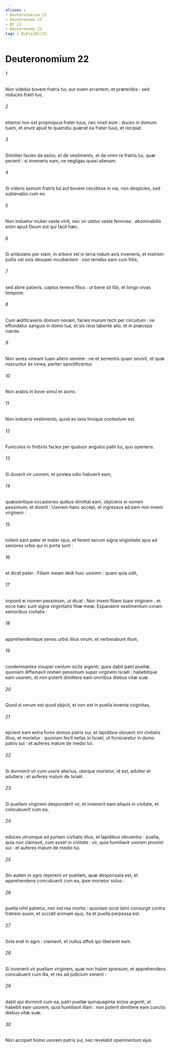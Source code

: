 ```yaml
---
aliases : 
- Deuteronomium 22
- Deutéronome 22
- Dt 22
- Deuteronomy 22
tags : Bible/Dt/22
---
```


# Deuteronomium 22

###### 1
Non videbis bovem fratris tui, aut ovem errantem, et præteribis : sed reduces fratri tuo,
###### 2
etiamsi non est propinquus frater tuus, nec nosti eum : duces in domum tuam, et erunt apud te quamdiu quærat ea frater tuus, et recipiat.
###### 3
Similiter facies de asino, et de vestimento, et de omni re fratris tui, quæ perierit : si inveneris eam, ne negligas quasi alienam.
###### 4
Si videris asinum fratris tui aut bovem cecidisse in via, non despicies, sed sublevabis cum eo.
###### 5
Non induetur mulier veste virili, nec vir utetur veste feminea : abominabilis enim apud Deum est qui facit hæc.
###### 6
Si ambulans per viam, in arbore vel in terra nidum avis inveneris, et matrem pullis vel ovis desuper incubantem : non tenebis eam cum filiis,
###### 7
sed abire patieris, captos tenens filios : ut bene sit tibi, et longo vivas tempore.
###### 8
Cum ædificaveris domum novam, facies murum tecti per circuitum : ne effundatur sanguis in domo tua, et sis reus labente alio, et in præceps ruente.
###### 9
Non seres vineam tuam altero semine : ne et sementis quam sevisti, et quæ nascuntur ex vinea, pariter sanctificentur.
###### 10
Non arabis in bove simul et asino.
###### 11
Non indueris vestimento, quod ex lana linoque contextum est.
###### 12
Funiculos in fimbriis facies per quatuor angulos pallii tui, quo operieris.
###### 13
Si duxerit vir uxorem, et postea odio habuerit eam,
###### 14
quæsieritque occasiones quibus dimittat eam, objiciens ei nomen pessimum, et dixerit : Uxorem hanc accepi, et ingressus ad eam non inveni virginem :
###### 15
tollent eam pater et mater ejus, et ferent secum signa virginitatis ejus ad seniores urbis qui in porta sunt :
###### 16
et dicet pater : Filiam meam dedi huic uxorem : quam quia odit,
###### 17
imponit ei nomen pessimum, ut dicat : Non inveni filiam tuam virginem : et ecce hæc sunt signa virginitatis filiæ meæ. Expandent vestimentum coram senioribus civitatis :
###### 18
apprehendentque senes urbis illius virum, et verberabunt illum,
###### 19
condemnantes insuper centum siclis argenti, quos dabit patri puellæ, quoniam diffamavit nomen pessimum super virginem Israël : habebitque eam uxorem, et non poterit dimittere eam omnibus diebus vitæ suæ.
###### 20
Quod si verum est quod objicit, et non est in puella inventa virginitas,
###### 21
ejicient eam extra fores domus patris sui, et lapidibus obruent viri civitatis illius, et morietur : quoniam fecit nefas in Israël, ut fornicaretur in domo patris sui : et auferes malum de medio tui.
###### 22
Si dormierit vir cum uxore alterius, uterque morietur, id est, adulter et adultera : et auferes malum de Israël.
###### 23
Si puellam virginem desponderit vir, et invenerit eam aliquis in civitate, et concubuerit cum ea,
###### 24
educes utrumque ad portam civitatis illius, et lapidibus obruentur : puella, quia non clamavit, cum esset in civitate : vir, quia humiliavit uxorem proximi sui : et auferes malum de medio tui.
###### 25
Sin autem in agro repererit vir puellam, quæ desponsata est, et apprehendens concubuerit cum ea, ipse morietur solus :
###### 26
puella nihil patietur, nec est rea mortis : quoniam sicut latro consurgit contra fratrem suum, et occidit animam ejus, ita et puella perpessa est.
###### 27
Sola erat in agro : clamavit, et nullus affuit qui liberaret eam.
###### 28
Si invenerit vir puellam virginem, quæ non habet sponsum, et apprehendens concubuerit cum illa, et res ad judicium venerit :
###### 29
dabit qui dormivit cum ea, patri puellæ quinquaginta siclos argenti, et habebit eam uxorem, quia humiliavit illam : non poterit dimittere eam cunctis diebus vitæ suæ.
###### 30
Non accipiet homo uxorem patris sui, nec revelabit operimentum ejus.
